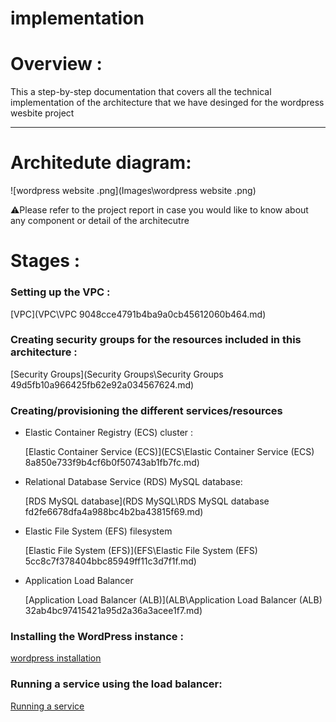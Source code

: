 # implementation

# Overview :

This a step-by-step documentation that covers all the technical implementation of the architecture that we have desinged for the wordpress wesbite project 

---

# Architedute diagram:

![wordpress website .png](Images\wordpress website .png)

⚠️Please refer to the project report in case you would like to know about any component or detail of the architecutre 

# Stages :

### Setting up the VPC  :

[VPC](VPC\VPC 9048cce4791b4ba9a0cb45612060b464.md)

### Creating security groups for the resources included in this architecture :

[Security Groups](Security Groups\Security Groups 49d5fb10a966425fb62e92a034567624.md)

### Creating/provisioning the different services/resources

- Elastic Container Registry (ECS) cluster :
    
    [Elastic Container Service (ECS)](ECS\Elastic Container Service (ECS) 8a850e733f9b4cf6b0f50743ab1fb7fc.md)
    
- Relational Database Service (RDS) MySQL database:
    
    [RDS MySQL database](RDS MySQL\RDS MySQL database fd2fe6678dfa4a988bc4b2ba43815f69.md)
    
- Elastic File System (EFS) filesystem
    
    [Elastic File System (EFS)](EFS\Elastic File System (EFS) 5cc8c7f378404bbc85949ff11c3d7f1f.md)
    
- Application Load Balancer
    
    [Application Load Balancer (ALB)](ALB\Application Load Balancer (ALB) 32ab4bc97415421a95d2a36a3acee1f7.md)
    

### Installing the WordPress instance :

[wordpress installation ](wordpress%20installation%202dedc8ab83cf414794afb5de898bed26.md)

### Running a service using the load balancer:

[Running a service](Running%20a%20service%20de4adc0450cb4cda9a6fa7fc8ff97fc2.md)